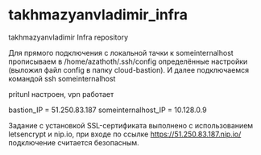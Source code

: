 # takhmazyanvladimir_infra
takhmazyanvladimir Infra repository

Для прямого подключения с локальной тачки к someinternalhost прописываем в /home/azathoth/.ssh/config определённые настройки (выложил файл config в папку cloud-bastion).
И далее подключаемся командой ssh someinternalhost

pritunl настроен, vpn работает

bastion_IP = 51.250.83.187
someinternalhost_IP = 10.128.0.9

Задание с установкой SSL-сертификата выполнено с использованием letsencrypt и nip.io, при входе по ссылке 
https://51.250.83.187.nip.io/ подключение считается безопасным.
